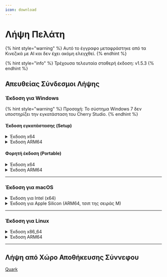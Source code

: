 ```yaml
---
icon: download
---
```

# Λήψη Πελάτη


{% hint style="warning" %}
Αυτό το έγγραφο μεταφράστηκε από τα Κινεζικά με AI και δεν έχει ακόμη ελεγχθεί.
{% endhint %}




{% hint style="info" %}
Τρέχουσα τελευταία σταθερή έκδοση: v1.5.3
{% endhint %}

## Απευθείας Σύνδεσμοι Λήψης

### Έκδοση για Windows

{% hint style="warning" %}
Προσοχή: Το σύστημα Windows 7 δεν υποστηρίζει την εγκατάσταση του Cherry Studio.
{% endhint %}

#### Έκδοση εγκατάστασης (Setup)

<details>

<summary>Έκδοση x64</summary>

Κύριοι σύνδεσμοι:

【[Επίσημη ιστοσελίδα Cherry Studio](https://cherry-ai.com/download)】 【[GitHub](https://github.com/CherryHQ/cherry-studio/releases/download/v1.5.3/Cherry-Studio-1.5.3-x64-setup.exe)】

Εναλλακτικοί σύνδεσμοι:

【[Σύνδεσμος 1](https://download-cf.ocoolai.com/https://github.com/CherryHQ/cherry-studio/releases/download/v1.5.3/Cherry-Studio-1.5.3-x64-setup.exe)】 【[Σύνδεσμος 2](https://download.ocoolai.com/https://github.com/CherryHQ/cherry-studio/releases/download/v1.5.3/Cherry-Studio-1.5.3-x64-setup.exe)】 【[Σύνδεσμος 3](https://download.ocoolai.online/https://github.com/CherryHQ/cherry-studio/releases/download/v1.5.3/Cherry-Studio-1.5.3-x64-setup.exe)】

</details>

<details>

<summary>Έκδοση ARM64</summary>

Κύριοι σύνδεσμοι:

【[Επίσημη ιστοσελίδα Cherry Studio](https://cherry-ai.com/download)】 【[GitHub](https://github.com/CherryHQ/cherry-studio/releases/download/v1.5.3/Cherry-Studio-1.5.3-arm64-setup.exe)】

Εναλλακτικοί σύνδεσμοι:

【[Σύνδεσμος 1](https://download-cf.ocoolai.com/https://github.com/CherryHQ/cherry-studio/releases/download/v1.5.3/Cherry-Studio-1.5.3-arm64-setup.exe)】 【[Σύνδεσμος 2](https://download.ocoolai.com/https://github.com/CherryHQ/cherry-studio/releases/download/v1.5.3/Cherry-Studio-1.5.3-arm64-setup.exe)】 【[Σύνδεσμος 3](https://download.ocoolai.online/https://github.com/CherryHQ/cherry-studio/releases/download/v1.5.3/Cherry-Studio-1.5.3-arm64-setup.exe)】

</details>

#### Φορητή έκδοση (Portable)

<details>

<summary>Έκδοση x64</summary>

Κύριοι σύνδεσμοι:

【[Επίσημη ιστοσελίδα Cherry Studio](https://cherry-ai.com/download)】 【[GitHub](https://github.com/CherryHQ/cherry-studio/releases/download/v1.5.3/Cherry-Studio-1.5.3-x64-portable.exe)】

Εναλλακτικοί σύνδεσμοι:

【[Σύνδεσμος 1](https://download-cf.ocoolai.com/https://github.com/C Cher ryHQ/cherry-studio/releases/download/v1.5.3/Cherry-Studio-1.5.3-x64-portable.exe)】 【[Σύνδεσμος 2](https://download.ocoolai.com/https://github.com/CherryHQ/cherry-studio/releases/download/v1.5.3/Cherry-Studio-1.5.3-x64-portable.exe)】 【[Σύνδεσμος 3](https://download.ocoolai.online/https://github.com/CherryHQ/cherry-studio/releases/download/v1.5.3/Cherry-Studio-1.5.3-x64-portable.exe)】

</details>

<details>

<summary>Έκδοση ARM64</summary>

Κύριοι σύνδεσμοι:

【[Επίσημη ιστοσελίδα Cherry Studio](https://cherry-ai.com/download)】 【[GitHub](https://github.com/CherryHQ/cherry-studio/releases/download/v1.5.3/Cherry-Studio-1.5.3-arm64-portable.exe)】

Εναλλακτικοί σύνδεσμοι:

【[Σύνδεσμος 1](https://download-cf.ocoolai.com/https://github.com/CherryHQ/cherry-studio/releases/download/v1.5.3/Cherry-Studio-1.5.3-arm64-portable.exe)】 【[Σύνδεσμος 2](https://download.ocoolai.com/https://github.com/CherryHQ/cherry-studio/releases/download/v1.5.3/Cherry-Studio-1.5.3-arm64-portable.exe)】 【[Σύνδεσμος 3](https://download.ocoolai.online/https://github.com/CherryHQ/cherry-studio/releases/download/v1.5.3/Cherry-Studio-1.5.3-arm64-portable.exe)】

</details>

***

### Έκδοση για macOS

<details>

<summary>Έκδοση για Intel (x64)</summary>

Κύριοι σύνδεσμοι:

【[Επίσημη ιστοσελίδα Cherry Studio](https://cherry-ai.com/download)】 【[GitHub](https://github.com/CherryHQ/cherry-studio/releases/download/v1.5.3/Cherry-Studio-1.5.3-x64.dmg)】

Εναλλακτικοί σύνδεσμοι:

【[Σύνδεσμος 1](https://download-cf.ocoolai.com/https://github.com/CherryHQ/cherry-studio/releases/download/v1.5.3/Cherry-Studio-1.5.3-x64.dmg)】 【[Σύνδεσμος 2](https://download.ocoolai.com/https://github.com/CherryHQ/cherry-studio/releases/download/v1.5.3/Cherry-Studio-1.5.3-x64.dmg)】 【[Σύνδεσμος 3](https://download.ocoolai.online/https://github.com/CherryHQ/cherry-studio/releases/download/v1.5.3/Cherry-Studio-1.5.3-x64.dmg)】

</details>

<details>

<summary>Έκδοση για Apple Silicon (ARM64, τσιπ της σειράς M)</summary>

Κύριοι σύνδεσμοι:

【[Επίσημη ιστοσελίδα Cherry Studio](https://cherry-ai.com/download)】 【[GitHub](https://github.com/CherryHQ/cherry-studio/releases/download/v1.5.3/Cherry-Studio-1.5.3-arm64.dmg)】

Εναλλακτικοί σύνδεσμοι:

【[Σύνδεσμος 1](https://download-cf.ocoolai.com/https://github.com/CherryHQ/cherry-studio/releases/download/v1.5.3/Cherry-Studio-1.5.3-arm64.dmg)】 【[Σύνδεσμος 2](https://download.ocoolai.com/https://github.com/CherryHQ/cherry-studio/releases/download/v1.5.3/Cherry-Studio-1.5.3-arm64.dmg)】 【[Σύνδεσμος 3](https://download.ocoolai.online/https://github.com/CherryHQ/cherry-studio/releases/download/v1.5.3/Cherry-Studio-1.5.3-arm64.dmg)】

</details>

***

### Έκδοση για Linux

<details>

<summary>Έκδοση x86_64</summary>

Κύριοι σύνδεσμοι:

【[Επίσημη ιστοσελίδα Cherry Studio](https://cherry-ai.com/download)】 【[GitHub](https://github.com/CherryHQ/cherry-studio/releases/download/v1.5.3/Cherry-Studio-1.5.3-x86_64.AppImage)】

Εναλλακτικοί σύνδεσμοι:

【[Σύνδεσμος 1](https://download-cf.ocoolai.com/https://github.com/CherryHQ/cherry-studio/releases/download/v1.5.3/Cherry-Studio-1.5.3-x86_64.AppImage)】 【[Σύνδεσμος 2](https://download.ocoolai.com/https://github.com/CherryHQ/cherry-studio/releases/download/v1.5.3/Cherry-Studio-1.5.3-x86_64.AppImage)】 【[Σύνδεσμος 3](https://download.ocoolai.online/https://github.com/CherryHQ/cherry-studio/releases/download/v1.5.3/Cherry-Studio-1.5.3-x86_64.AppImage)】

</details>

<details>

<summary>Έκδοση ARM64</summary>

Κύριοι σύνδεσμοι:

【[Επίσημη ιστοσελίδα Cherry Studio](https://cherry-ai.com/download)】 【[GitHub](https://github.com/CherryHQ/cherry-studio/releases/download/v1.5.3/Cherry-Studio-1.5.3-arm64.AppImage)】

Εναλλακτικοί σύνδεσμοι:

【[Σύνδεσμος 1](https://download-cf.ocoolai.com/https://github.com/CherryHQ/cherry-studio/releases/download/v1.5.3/Cherry-Studio-1.5.3-arm64.AppImage)】 【[Σύνδεσμος 2](https://download.ocoolai.com/https://github.com/CherryHQ/cherry-studio/releases/download/v1.5.3/Cherry-Studio-1.5.3-arm64.AppImage)】 【[Σύνδεσμος 3](https://download.ocoolai.online/https://github.com/CherryHQ/cherry-studio/releases/download/v1.5.3/Cherry-Studio-1.5.3-arm64-AppImage)】

</details>

***

## Λήψη από Χώρο Αποθήκευσης Σύννεφου

[Quark](https://pan.quark.cn/s/c8533a1ec63e#/list/share)